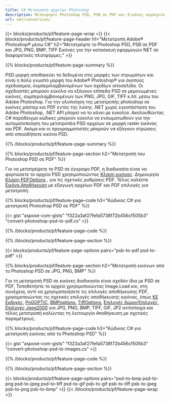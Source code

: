```yaml
---
title: C# Μετατροπή αρχείων Photoshop
description: Μετατρέψτε Photoshop PSD, PSB σε PDF και Εικόνες συμπεριλαμβανομένων των BMP, JPG, PNG, TIFF με λίγες γραμμές κώδικα C# μέσω της βιβλιοθήκης .NET.
url: net/conversion/
---
```


{{< blocks/products/pf/feature-page-wrap >}}
{{< blocks/products/pf/feature-page-header h1="Μετατροπή Adobe® Photoshop® μέσω C#" h2="Μετατρέψτε το Photoshop PSD, PSB σε PDF και JPG, PNG, BMP, TIFF Εικόνες για την κατασκευή εφαρμογών NET σε διαφορετικές πλατφόρμες." >}}

{{% blocks/products/pf/feature-page-summary %}}

PSD μορφή αποθηκεύει τα δεδομένα στις μορφές των στρωμάτων και είναι η πολύ γνωστό μορφή του Adobe® Photoshop® για σκοπούς σχεδιασμού, συμπεριλαμβανομένων των σχεδίων ιστοσελίδα. Οι σχεδιαστές μπορούν εύκολα να εξάγουν επίπεδα PSD σε μεμονωμένες εικόνες, συμπεριλαμβανομένων των PNG, JPG, GIF, TIFF κ.λπ. μέσω του Adobe Photoshop. Για την υλοποίηση της μετατροπής photoshop σε εικόνες ράστερ και PDF εντός της λύσης .NET χωρίς εγκατάσταση του Adobe Photoshop, .NET API μπορεί να το κάνει με ευκολία. Ακολουθώντας C# παράδειγμα κώδικες μπορούν εύκολα να ενσωματωθούν για την αυτοματοποίηση του μετατροπέα PSD αρχείων σε μορφή raster εικόνας και PDF. Ακόμα και οι προγραμματιστές μπορούν να εξάγουν στρώσεις από οποιαδήποτε εικόνα PSD.


{{% /blocks/products/pf/feature-page-summary %}}

{{% blocks/products/pf/feature-page-section h2="Μετατροπή του Photoshop PSD σε PDF" %}}

Για να μετατρέψετε το PSD σε έγγραφο PDF, η διαδικασία είναι να φορτώσετε το αρχείο PSD χρησιμοποιώντας [Κλάση εικόνας](https://apireference.aspose.com/net/psd/aspose.psd/image). Δημιουργία [Κλάση PDFOptions](https://apireference.aspose.com/net/psd/aspose.psd.imageoptions/pdfoptions) , για τις σχετικές ρυθμίσεις PDF. Τέλος καλέστε [Εικόνα.Αποθήκευση](https://apireference.aspose.com/net/psd/aspose.psd.image/save/methods/3) με εξαγωγή αρχείων PDF και PDF επιλογές για μετατροπή.

{{% blocks/products/pf/feature-page-code h3="Κώδικας C# για μετατροπή Photoshop PSD σε PDF" %}}

{{< gist "aspose-com-gists" "f322a3af27fefa5738f72b456cf505b3" "convert-photoshop-psd-to-pdf.cs" >}}

{{% /blocks/products/pf/feature-page-code %}}

{{% /blocks/products/pf/feature-page-section %}}

{{< blocks/products/pf/feature-page-options pairs="psb-to-pdf psd-to-pdf" >}}

{{% blocks/products/pf/feature-page-section h2="Μετατροπή εικόνων από το Photoshop PSD σε JPG, PNG, BMP" %}}

Για τη μετατροπή PSD σε εικόνες διαδικασία είναι σχεδόν ίδια με PSD σε PDF, Τοποθετήστε το αρχείο χρησιμοποιώντας Image.Load και, στη συνέχεια, αντί να χρησιμοποιήσετε τις επιλογές αποθήκευσης PDF, χρησιμοποιώντας τις σχετικές επιλογές αποθήκευσης εικόνας, όπως [ΚΕ Εκδοχές](https://apireference.aspose.com/net/psd/aspose.psd.imageoptions/jpegoptions), [PnGOPTIC](https://apireference.aspose.com/net/psd/aspose.psd.imageoptions/pngoptions),  [BMPoptions](https://apireference.aspose.com/net/psd/aspose.psd.imageoptions/bmpoptions), [TiffOptions](https://apireference.aspose.com/net/psd/aspose.psd.imageoptions/tiffoptions),  [Επιλογές δώροςΕπιλογές](https://apireference.aspose.com/net/psd/aspose.psd.imageoptions/gifoptions), [Επιλογές Jpeg2000](https://apireference.aspose.com/net/psd/aspose.psd.imageoptions/jpeg2000options) για JPG, PNG, BMP, TIFF, GIF, JP2 αντίστοιχα και τέλος μετατροπή καλώντας τη λειτουργία Αποθήκευση με σχετικές παραμέτρους.


{{% blocks/products/pf/feature-page-code h3="Κώδικας C# για μετατροπή εικόνας από το Photoshop PSD" %}}

{{< gist "aspose-com-gists" "f322a3af27fefa5738f72b456cf505b3" "convert-photoshop-psd-to-images.cs" >}}

{{% /blocks/products/pf/feature-page-code %}}

{{% /blocks/products/pf/feature-page-section %}}

{{< blocks/products/pf/feature-page-options pairs="psd-to-bmp psd-to-png psd-to-jpeg psd-to-tiff psd-to-gif psb-to-gif psb-to-tiff psb-to-jpeg psb-to-png psb-to-bmp" >}}
{{< /blocks/products/pf/feature-page-wrap >}}
